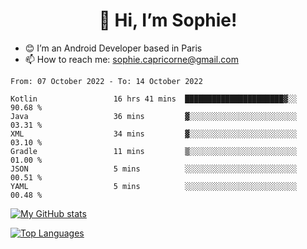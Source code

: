 <h1 align="center"> 👋 Hi, I’m Sophie! </h1>  

- 😊 I’m an Android Developer based in Paris
- 📫 How to reach me: sophie.capricorne@gmail.com


<!--START_SECTION:waka-->

```text
From: 07 October 2022 - To: 14 October 2022

Kotlin                 16 hrs 41 mins  ██████████████████████▓░░   90.68 %
Java                   36 mins         ▓░░░░░░░░░░░░░░░░░░░░░░░░   03.31 %
XML                    34 mins         ▓░░░░░░░░░░░░░░░░░░░░░░░░   03.10 %
Gradle                 11 mins         ▒░░░░░░░░░░░░░░░░░░░░░░░░   01.00 %
JSON                   5 mins          ░░░░░░░░░░░░░░░░░░░░░░░░░   00.51 %
YAML                   5 mins          ░░░░░░░░░░░░░░░░░░░░░░░░░   00.48 %
```

<!--END_SECTION:waka-->

[![My GitHub stats](https://github-readme-stats.vercel.app/api?username=sophicapri&show_icons=true&theme=buefy)](https://github.com/anuraghazra/github-readme-stats)

[![Top Languages](https://github-readme-stats.vercel.app/api/top-langs/?username=sophicapri&langs_count=2&layout=compact)](https://github.com/anuraghazra/github-readme-stats)
